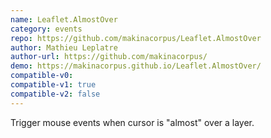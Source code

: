```yaml
---
name: Leaflet.AlmostOver
category: events
repo: https://github.com/makinacorpus/Leaflet.AlmostOver
author: Mathieu Leplatre
author-url: https://github.com/makinacorpus/
demo: https://makinacorpus.github.io/Leaflet.AlmostOver/
compatible-v0:
compatible-v1: true
compatible-v2: false
---
```


Trigger mouse events when cursor is "almost" over a layer.
